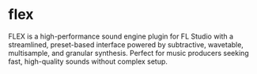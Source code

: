 # flex
FLEX is a high-performance sound engine plugin for FL Studio with a streamlined, preset-based interface powered by subtractive, wavetable, multisample, and granular synthesis. Perfect for music producers seeking fast, high-quality sounds without complex setup.
